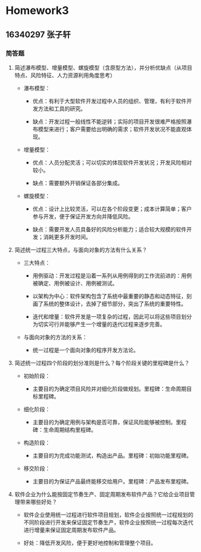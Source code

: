 # Homework3
## 16340297 张子轩
### 简答题

1. 简述瀑布模型、增量模型、螺旋模型（含原型方法），并分析优缺点（从项目特点、风险特征、人力资源利用角度思考）

    + 瀑布模型：

        - 优点：有利于大型软件开发过程中人员的组织、管理，有利于软件开发方法和工具的研究。

        - 缺点：开发过程一般线性不能逆转；实际的项目开发很难严格按照瀑布模型来进行；客户需要给出明确的需求；软件开发状况不能直观体现。

    + 增量模型：

        - 优点：人员分配灵活；可以切实的体现软件开发状况；开发风险相对较小。

        - 缺点：需要额外开销保证各部分集成。

    + 螺旋模型：

        - 优点：设计上比较灵活，可以在各个阶段变更；成本计算简单；客户参与开发，便于保证开发方向并降低风险。

        - 缺点：需要开发人员具备好的风险分析能力；适合较大规模的软件开发；消耗更多开发时间。

2. 简述统一过程三大特点，与面向对象的方法有什么关系？

    + 三大特点：

        - 用例驱动：开发过程是沿着一系列从用例得到的工作流前进的：用例被确定、用例被设计、用例被测试。

        - 以架构为中心：软件架构包含了系统中最重要的静态和动态特征，刻画了系统的整体设计，去掉了细节部分，突出了系统的重要特性。

        - 迭代和增量：软件开发是一项复杂的过程，因此可以将这些项目划分为切实可行并能够产生一个增量的迭代过程来逐步完善。

    + 与面向对象的方法的关系：

        - 统一过程是一个面向对象的程序开发方法论。

3. 简述统一过程四个阶段的划分准则是什么？每个阶段关键的里程碑是什么？

    + 初始阶段：

        - 主要目的为确定项目风险并对细化阶段做规划。里程碑：生命周期目标里程碑。

    + 细化阶段：

        - 主要目的为确定用例与架构是否可靠，保证风险能够被控制。里程碑：生命周期结构里程碑。

    + 构造阶段：

        - 主要目的为完成功能测试，构造出产品。里程碑：初始功能里程碑。

    + 移交阶段：

        - 主要目的为保证产品最终能移交给用户。里程碑：产品发布里程碑。

4. 软件企业为什么能按固定节奏生产、固定周期发布软件产品？它给企业项目管理带来哪些好处？

    +  软件企业使用统一过程进行软件项目规划，软件企业按照统一过程规划的不同阶段进行开发来保证固定节奏生产，软件企业按照统一过程每次迭代进行增量来保证固定周期发布软件产品。

    + 好处：降低开发风险，便于更好地控制和管理整个项目。